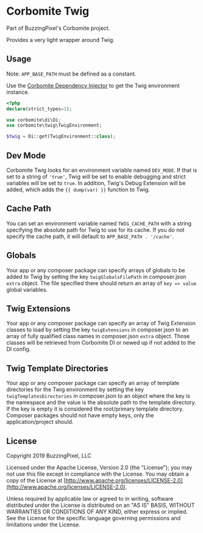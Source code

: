 # Corbomite Twig

Part of BuzzingPixel's Corbomite project.

Provides a very light wrapper around Twig.

## Usage

Note: `APP_BASE_PATH` must be defined as a constant.

Use the [Corbomite Dependency Injector](https://github.com/buzzingpixel/corbomite-di) to get the Twig environment instance.

```php
<?php
declare(strict_types=1);

use corbomite\di\Di;
use corbomite\twig\TwigEnvironment;

$twig = Di::get(TwigEnvironment::class);
```

## Dev Mode

Corbomite Twig looks for an environment variable named `DEV_MODE`. If that is set to a string of `'true'`, Twig will be set to enable debugging and strict variables will be set to `true`. In addition, Twig's Debug Extension will be added, which adds the `{{ dump(var) }}` function to Twig.

## Cache Path

You can set an environment variable named `TWIG_CACHE_PATH` with a string specifying the absolute path for Twig to use for its cache. If you do not specify the cache path, it will default to `APP_BASE_PATH . '/cache'`.

## Globals

Your app or any composer package can specify arrays of globals to be added to Twig by setting the key `twigGlobalsFilePath` in composer.json `extra` object. The file specified there should return an array of `key => value` global variables.

## Twig Extensions

Your app or any composer package can specify an array of Twig Extension classes to load by setting the key `twigExtensions` in composer.json to an array of fully qualified class names in composer.json `extra` object. Those classes will be retrieved from Corbomite DI or newed up if not added to the DI config.

## Twig Template Directories

Your app or any composer package can specify an array of template directories for the Twig environment by setting the key `twigTemplatesDirectories` in composer.json to an object where the key is the namespace and the value is the absolute path to the template directory. If the key is empty it is considered the root/primary template directory. Composer packages should not have empty keys, only the application/project should.

## License

Copyright 2019 BuzzingPixel, LLC

Licensed under the Apache License, Version 2.0 (the "License");
you may not use this file except in compliance with the License.
You may obtain a copy of the License at [http://www.apache.org/licenses/LICENSE-2.0](http://www.apache.org/licenses/LICENSE-2.0).

Unless required by applicable law or agreed to in writing, software
distributed under the License is distributed on an "AS IS" BASIS,
WITHOUT WARRANTIES OR CONDITIONS OF ANY KIND, either express or implied.
See the License for the specific language governing permissions and
limitations under the License.
